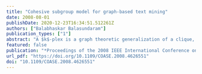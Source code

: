 ```yaml
---
title: "Cohesive subgroup model for graph-based text mining"
date: 2008-08-01
publishDate: 2020-12-23T16:34:51.512261Z
authors: ["Balabhaskar Balasundaram"]
publication_types: ["1"]
abstract: "A $k$-plex is a graph theoretic generalization of a clique, introduced in social network analysis (SNA) to model tightly knit social subgroups referred to as cohesive subgroups. Clique model was the earliest mathematical model for a cohesive subgroup, but its overly restrictive definition motivated several relaxations including the $k$-plex model. The models from SNA are suitable, and potentially more realistic cluster models for graph-based clustering and data mining. This article will discuss the applicability of the $k$-plex model and its advantages compared to the clique model. Some recent developments in integer programming based approaches to identify large $k$-plexes would be described and the approaches demonstrated on a text mining network."
featured: false
publication: "*Proceedings of the 2008 IEEE International Conference on Automation Science and Engineering (CASE 2008)*"
url_pdf: "https://doi.org/10.1109/COASE.2008.4626551"
doi: "10.1109/COASE.2008.4626551"
---
```


